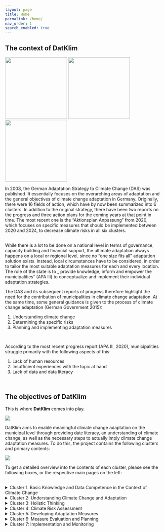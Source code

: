 ```yaml
---
layout: page
title: Home
permalink: /home/
nav_order: 1
search_enabled: true
---
```


## The context of DatKlim

<img src="/datklim/images/DAS.png" width=200>
<img src="/datklim/images/APAII.PNG.jpg" width=200>
<img src="/datklim/images/Klimabericht_NRW.png" width=200> 

In 2008, the German Adaptation Strategy to Climate Change (DAS) was published. It essentially focuses on the overarching areas of adaptation and the general objectives of climate change adaptation in Germany. Originally, there were 16 fields of action, which have by now been summarized into 6 clusters. In addition to the original strategy, there have been two reports on the progress and three action plans for the coming years at that point in time. The most recent one is the “Aktionsplan Anpassung” from 2020, which focuses on specific measures that should be implemented between 2020 and 2024, to decrease climate risks in all six clusters. 

<br>
While there is a lot to be done on a national level in terms of governance, capacity building and financial support, the ultimate adaptation always happens on a local or regional level, since no “one size fits all” adaptation solution exists. Instead, local circumstances have to be considered, in order to tailor the most suitable adaptation measures for each and every location. The role of the state is to „ provide knowledge, inform and empower the municipalities” (APA III) to conceptualize and implement their individual adaptation strategies. 
<br>

The DAS and its subsequent reports of progress therefore highlight the need for the contribution of municipalities in climate change adaptation. At the same time, some general guidance is given to the process of climate change adaptation (German Government 2015): <br>
1. Understanding climate change
2. Determining the specific risks
3. Planning and implementing adaptation measures
<br>

According to the most recent progress report (APA III, 2020), municipalities struggle primarily with the following aspects of this: <br>
1. Lack of human resources
2. Insufficient experiences with the topic at hand
3. Lack of data and data literacy
<br>

## The objectives of DatKlim

This is where <b>DatKlim</b> comes into play.
<br>

<img src="/datklim/images/DatKlim_3boxes.PNG">


DatKlim aims to enable meaningful climate change adaptation on the municipal level through providing date literacy, an understanding of climate change, as well as the necessary steps to actually imply climate change adaptation measures. To do this, the project contains the following clusters and primary contents: 
<br>

<img src="/datklim/images/DatKlim_Wheel.PNG">

To get a detailed overview into the contents of each cluster, please see the following boxes, or the respective main pages on the left:

<br>

<div class="dropdown">
 <details>
 <summary class="dropdown-trigger btn btn-primary">Cluster 1: Basic Knowledge and Data Competence in the Context of Climate Change</summary>
<ul>
      <li><a href="#">Basic Knowledge on Data Competence </a>
        <table>
          <tr>
            <td>Content</td>
            <td>Question</td>
          </tr>
          <tr>
            <td>Introduction to Climate Change <br>
                Introduction to Data Literacy <br>
                Data Governance </td>
            <td>
              <strong>What:</strong> This learning unit aims to provide general insights into the use, the quality, and the sources of data.<br>
              <strong>How:</strong> It shows the relevance of data for climate change and provides relevant databases and tools.<br>
              <strong>Why:</strong> It enables the learner to understand the common use of data since the reliability, availability, and accessibility of various data sources are increasing.
            </td>
          </tr>
        </table>
      </li>
      <li><a href="#">Data and Governance </a>
        <table>
          <tr>
            <td>Content</td>
            <td>Question</td>
          </tr>
          <tr>
            <td>Introduction</td>
            <td>
              <strong>What:</strong> The learner learns to understand the different levels of climate data, both in a hierarchical and geographical sense. He/she also learns to evaluate the quality and availability of data.<br>
              <strong>How:</strong> Getting to know different data sources and originator structures in Germany.<br>
              <strong>Why:</strong> Equipping the learner with the ability to find data on the right level and judge its quality.
            </td>
          </tr>
        </table>
      </li>
      <li><a href="#">Menu Item 2</a></li>
      <li><a href="#">Menu Item 3</a></li>
    </ul>
  </details>
</div>


<div class="dropdown">
 <details>
 <summary class="dropdown-trigger btn btn-blue">Cluster 2: Understanding Climate Change and Adaptation</summary>
<ul>
      <li><a href="#">: Introduction to Climate Systems, Change and Variability  </a>
        <table>
          <tr>
            <td>Content</td>
            <td>Question</td>
          </tr>
          <tr>
            <td>Introduction to Climate Systems <br>
                Climate Change Drivers <br>
                Climate Change Impacts on Sectors </td>
            <td>
              <strong>What:</strong>  Learning about the fundamental aspects of climate change, examining its drivers and (local) impacts; Understanding the different sectors that are affected.<br>
              <strong>How:</strong>  Getting to know the physical science behind climate change; highlighting a case study in Germany to elaborate on its effects <br>
              <strong>Why:</strong>  Getting to know the affected sectors in order to plan well fitted adaptation measures.
            </td>
          </tr>
        </table>
      </li>
      <li><a href="#"> Climate Governance (In Germany) </a>
        <table>
          <tr>
            <td>Content</td>
            <td>Question</td>
          </tr>
          <tr>
            <td>International climate policy <br>
                Local and Regional Governance <br>
                Governance and Adaptation in Germany <br>
                International Climate Policy and Agreements </td>
            <td>
              <strong>What:</strong> Learning about international, national and regional climate policy, legal frameworks and finances, as well as their implications on the local level <br>
              <strong>How:</strong> Analyzing international agreements and the effect on local and regional governance <br>
              <strong>Why:</strong>  Understanding the role of regional governance in the bigger picture, informing for effective policy making and strategic planning.
            </td>
          </tr>
        </table>
      </li>
      <li><a href="#">Understanding elements of climate adaptation strategy development </a>
        <table>
          <tr>
            <td>Content</td>
            <td>Question</td>
          </tr>
          <tr>
            <td>Climate Change Adaptation Frameworks </td>
            <td>
              <strong>What:</strong> Studying essential framework components for adaptation strategy development at different spatial scales <br>
              <strong>How:</strong> Reviewing existing frameworks on different scales of adaptation strategy, for example within the EU, in Germany, on regional or municipal level <br>
              <strong>Why:</strong> Framework of adaptation strategy development is elemental for appliance of any further strategy according to the AoI defined. 
            </td>
          </tr>
        </table>
      </li>
      <li><a href="#">Menu Item 3</a></li>
    </ul>
  </details>
</div>

<div class="dropdown">
 <details>
 <summary class="dropdown-trigger btn btn-green">Cluster 3: Holistic Thinking</summary>
  </details>
	</div>


  <div class="dropdown">
 <details>
 <summary class="dropdown-trigger btn btn-red">Cluster 4: Climate Risk Assessment</summary>
  </details>
	</div>

  <div class="dropdown">
 <details>
 <summary class="dropdown-trigger btn btn-grey">Cluster 5: Developing Adaptation Measures</summary>
  </details>
	</div>


  <div class="dropdown">
 <details>
 <summary class="dropdown-trigger btn btn-brown">Cluster 6: Measure Evaluation and Planning</summary>
  </details>
	</div>

  <div class="dropdown">
 <details>
 <summary class="dropdown-trigger btn btn-orange">Cluster 7: Implementation and Monitoring</summary>
  </details>
	</div>


